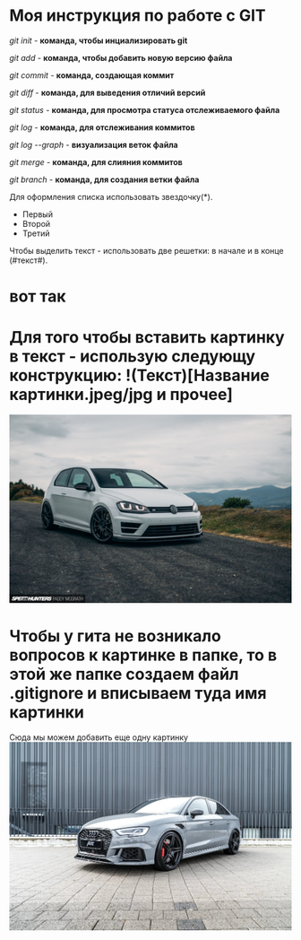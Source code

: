 # Моя инструкция по работе с GIT
*git init* - **команда, чтобы инциализировать git**

*git add* - **команда, чтобы добавить новую версию файла**

*git commit* - **команда, создающая коммит**

*git diff* - **команда, для выведения отличий версий**

*git status* - **команда, для просмотра статуса отслеживаемого файла**

*git log* - **команда, для отслеживания коммитов**

*git log --graph* - **визуализация веток файла**

*git merge* - **команда, для слияния коммитов**

*git branch* - **команда, для создания ветки файла**

Для оформления списка использовать звездочку(*).
* Первый
* Второй
* Третий

Чтобы выделить текст - использовать две решетки: в начале и в конце (#текст#).
# вот так #

# Для того чтобы вставить картинку в текст - использую следующу конструкцию: !(Текст)[Название картинки.jpeg/jpg и прочее] #

![Пушка гонка](golf.jpg)

# Чтобы у гита не возникало вопросов к картинке в папке, то в этой же папке создаем файл .gitignore и вписываем туда имя картинки #


Сюда мы можем добавить еще одну картинку
![Пушка гонка №2](audi.jpg)

